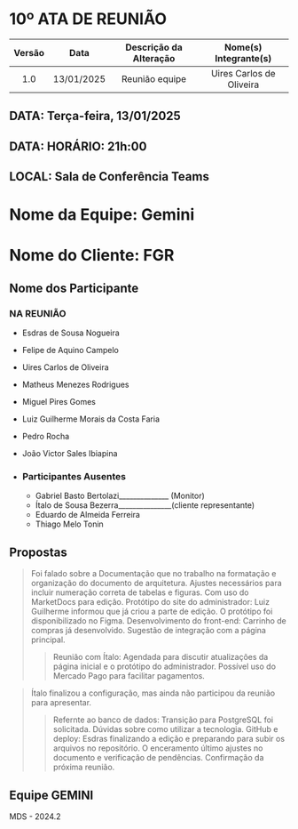 # 10º ATA DE REUNIÃO

| Versão | Data | Descrição da Alteração | Nome(s) Integrante(s) |
| :----: | :--: | :--------------------: | :-------------------: |
| 1.0 | 13/01/2025 | Reunião equipe  | Uires Carlos de Oliveira |

## DATA:    Terça-feira, 13/01/2025
## DATA:    HORÁRIO:    21h:00  
## LOCAL:   Sala de Conferência Teams

# Nome da Equipe: Gemini
# Nome do Cliente: FGR

##  Nome dos Participante

### NA REUNIÃO

* Esdras de Sousa Nogueira
* Felipe de Aquino Campelo
* Uires Carlos de Oliveira
* Matheus Menezes Rodrigues
* Miguel Pires Gomes
* Luiz Guilherme Morais da Costa Faria
* Pedro Rocha
* João Victor Sales Ibiapina   

* ### Participantes Ausentes

    * Gabriel Basto Bertolazi______________ (Monitor)
    * Ítalo de Sousa Bezerra_______________(cliente representante)
    * Eduardo de Almeida Ferreira
    * Thiago Melo Tonin
       
       
## Propostas

> Foi falado sobre a Documentação que no trabalho na formatação e organização do documento de arquitetura. Ajustes necessários para incluir numeração correta de tabelas e figuras. Com uso do MarketDocs para edição. Protótipo do site do administrador: Luiz Guilherme informou que já criou a parte de edição. O protótipo foi disponibilizado no Figma. Desenvolvimento do front-end: Carrinho de compras já desenvolvido. Sugestão de integração com a página principal.
>
>> Reunião com Ítalo: Agendada para discutir atualizações da página inicial e o protótipo do administrador. Possível uso do Mercado Pago para facilitar pagamentos.   
 
> Ítalo finalizou a configuração, mas ainda não participou da reunião para apresentar.
>
>>Refernte ao banco de dados: Transição para PostgreSQL foi solicitada. Dúvidas sobre como utilizar a tecnologia. GitHub e deploy: Esdras finalizando a edição e preparando para subir os arquivos no repositório.
> O enceramento último ajustes no documento e verificação de pendências. Confirmação da próxima reunião.


## Equipe GEMINI
MDS - 2024.2